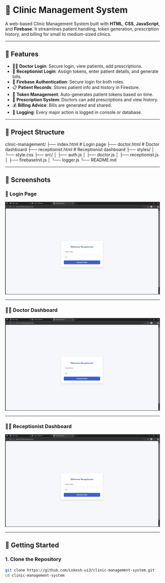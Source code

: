 # 🏥 Clinic Management System

A web-based Clinic Management System built with **HTML**, **CSS**, **JavaScript**, and **Firebase**. It streamlines patient handling, token generation, prescription history, and billing for small to medium-sized clinics.

---

## 📌 Features

- 👨‍⚕️ **Doctor Login**: Secure login, view patients, add prescriptions.
- 🧾 **Receptionist Login**: Assign tokens, enter patient details, and generate bills.
- 🪪 **Firebase Authentication**: Secure login for both roles.
- 📋 **Patient Records**: Stores patient info and history in Firestore.
- 🧠 **Token Management**: Auto-generates patient tokens based on time.
- 📄 **Prescription System**: Doctors can add prescriptions and view history.
- 💰 **Billing Advice**: Bills are generated and shared.
- 📜 **Logging**: Every major action is logged in console or database.

---

## 📁 Project Structure

clinic-management/
├── index.html # Login page
├── doctor.html # Doctor dashboard
├── receptionist.html # Receptionist dashboard
├── styles/
│ └── style.css
├── src/
│ ├── auth.js
│ ├── doctor.js
│ ├── receptionist.js
│ ├── firebaseInit.js
│ └── logger.js
└── README.md




---

## 📸 Screenshots

### 🔐 Login Page

![Clinic Login](https://raw.githubusercontent.com/Lokesh-ui3/clinic-management-system/main/login.png)

---

### 👨‍⚕️ Doctor Dashboard

![Doctor Dashboard](https://raw.githubusercontent.com/Lokesh-ui3/clinic-management-system/main/doctor.png)

---

### 💁‍♀️ Receptionist Dashboard

![Receptionist Dashboard](https://raw.githubusercontent.com/Lokesh-ui3/clinic-management-system/main/receptionist.png)

---

## 🚀 Getting Started

### 1. Clone the Repository

```bash
git clone https://github.com/Lokesh-ui3/clinic-management-system.git
cd clinic-management-system

